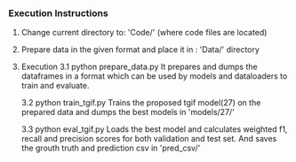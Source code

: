 ### Execution Instructions
1. Change current directory to: 'Code/' (where code files are located)
2. Prepare data in the given format and place it in : 'Data/' directory
3. Execution
	3.1 python prepare_data.py
   It prepares and dumps the dataframes in a format which can be used by models and dataloaders to train and evaluate.

	3.2 python train_tgif.py
   Trains the proposed tgif model(27) on the prepared data and dumps the best models in 'models/27/'

	3.3 python eval_tgif.py
   Loads the best model and calculates weighted f1, recall and precision scores for both validation and test set. And saves the grouth truth and prediction csv in 'pred_csv/'
